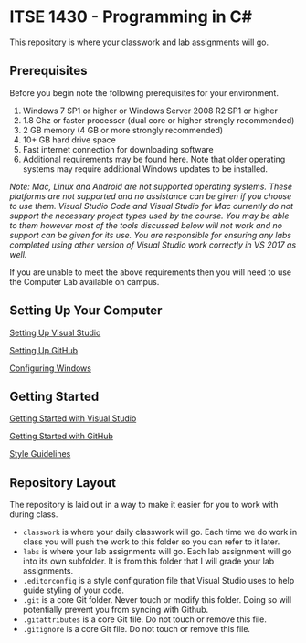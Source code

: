 # ITSE 1430 - Programming in C#

This repository is where your classwork and lab assignments will go.

## Prerequisites

Before you begin note the following prerequisites for your environment.

1.	Windows  7 SP1 or higher or Windows Server 2008 R2 SP1 or higher 
2.	1.8 Ghz or faster processor (dual core or higher strongly recommended)
3.	2 GB memory (4 GB or more strongly recommended)
4.	10+ GB hard drive space
5.	Fast internet connection for downloading software
6.	Additional requirements may be found here. Note that older operating systems may require additional Windows updates to be installed.

*Note: Mac, Linux and Android are not supported operating systems. These platforms are not supported and no assistance can be given if you choose to use them. Visual Studio Code and Visual Studio for Mac currently do not support the necessary project types used by the course. You may be able to them however most of the tools discussed below will not work and no support can be given for its use. You are responsible for ensuring any labs completed using other version of Visual Studio work correctly in VS 2017 as well.*

If you are unable to meet the above requirements then you will need to use the Computer Lab available on campus.

## Setting Up Your Computer

[Setting Up Visual Studio](https://github.com/michaeltccd/ITSE1430-docs/blob/master/documentation/visualstudio/setup/readme.md)

[Setting Up GitHub](https://github.com/michaeltccd/ITSE1430-docs/blob/master/documentation/github/setup/readme.md)

[Configuring Windows](https://github.com/michaeltccd/ITSE1430-docs/blob/master/documentation/windows/setup/readme.md)

## Getting Started

[Getting Started with Visual Studio](https://github.com/michaeltccd/ITSE1430-docs/blob/master/documentation/visualstudio/gettingstarted/readme.md)

[Getting Started with GitHub](https://github.com/michaeltccd/ITSE1430-docs/blob/master/documentation/github/getting-started/readme.md)

[Style Guidelines](https://github.com/michaeltccd/ITSE1430-docs/blob/master/documentation/style/readme.md)

## Repository Layout
The repository is laid out in a way to make it easier for you to work with during class.

- `classwork` is where your daily classwork will go. Each time we do work in class you will push the work to this folder so you can refer to it later.
- `labs` is where your lab assignments will go. Each lab assignment will go into its own subfolder. It is from this folder that I will grade your lab assignments.
- `.editorconfig` is a style configuration file that Visual Studio uses to help guide styling of your code.
- `.git` is a core Git folder. Never touch or modify this folder. Doing so will potentially prevent you from syncing with Github.
- `.gitattributes` is a core Git file. Do not touch or remove this file.
- `.gitignore` is a core Git file. Do not touch or remove this file.
